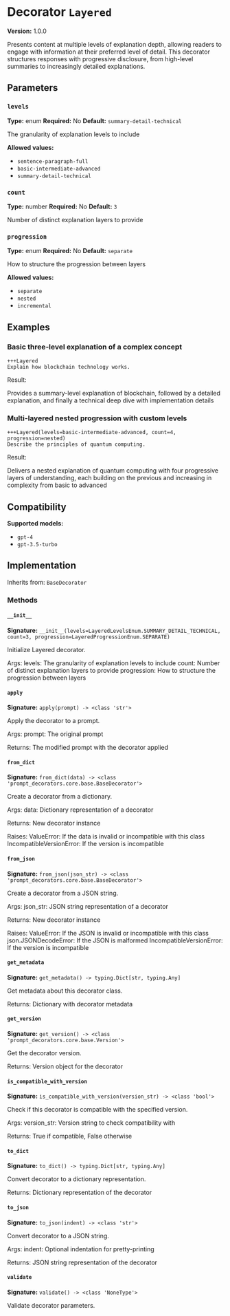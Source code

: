 # Decorator `Layered`

**Version:** 1.0.0

Presents content at multiple levels of explanation depth, allowing readers to engage with information at their preferred level of detail. This decorator structures responses with progressive disclosure, from high-level summaries to increasingly detailed explanations.

## Parameters

### `levels`

**Type:** enum
**Required:** No
**Default:** `summary-detail-technical`

The granularity of explanation levels to include

**Allowed values:**

- `sentence-paragraph-full`
- `basic-intermediate-advanced`
- `summary-detail-technical`

### `count`

**Type:** number
**Required:** No
**Default:** `3`

Number of distinct explanation layers to provide

### `progression`

**Type:** enum
**Required:** No
**Default:** `separate`

How to structure the progression between layers

**Allowed values:**

- `separate`
- `nested`
- `incremental`

## Examples

### Basic three-level explanation of a complex concept

```
+++Layered
Explain how blockchain technology works.
```

Result:

Provides a summary-level explanation of blockchain, followed by a detailed explanation, and finally a technical deep dive with implementation details

### Multi-layered nested progression with custom levels

```
+++Layered(levels=basic-intermediate-advanced, count=4, progression=nested)
Describe the principles of quantum computing.
```

Result:

Delivers a nested explanation of quantum computing with four progressive layers of understanding, each building on the previous and increasing in complexity from basic to advanced

## Compatibility

**Supported models:**

- `gpt-4`
- `gpt-3.5-turbo`

## Implementation

Inherits from: `BaseDecorator`

### Methods

#### `__init__`

**Signature:** `__init__(levels=LayeredLevelsEnum.SUMMARY_DETAIL_TECHNICAL, count=3, progression=LayeredProgressionEnum.SEPARATE)`

Initialize Layered decorator.

Args:
    levels: The granularity of explanation levels to include
    count: Number of distinct explanation layers to provide
    progression: How to structure the progression between layers

#### `apply`

**Signature:** `apply(prompt) -> <class 'str'>`

Apply the decorator to a prompt.

Args:
    prompt: The original prompt

Returns:
    The modified prompt with the decorator applied

#### `from_dict`

**Signature:** `from_dict(data) -> <class 'prompt_decorators.core.base.BaseDecorator'>`

Create a decorator from a dictionary.

Args:
    data: Dictionary representation of a decorator

Returns:
    New decorator instance

Raises:
    ValueError: If the data is invalid or incompatible with this class
    IncompatibleVersionError: If the version is incompatible

#### `from_json`

**Signature:** `from_json(json_str) -> <class 'prompt_decorators.core.base.BaseDecorator'>`

Create a decorator from a JSON string.

Args:
    json_str: JSON string representation of a decorator

Returns:
    New decorator instance

Raises:
    ValueError: If the JSON is invalid or incompatible with this class
    json.JSONDecodeError: If the JSON is malformed
    IncompatibleVersionError: If the version is incompatible

#### `get_metadata`

**Signature:** `get_metadata() -> typing.Dict[str, typing.Any]`

Get metadata about this decorator class.

Returns:
    Dictionary with decorator metadata

#### `get_version`

**Signature:** `get_version() -> <class 'prompt_decorators.core.base.Version'>`

Get the decorator version.

Returns:
    Version object for the decorator

#### `is_compatible_with_version`

**Signature:** `is_compatible_with_version(version_str) -> <class 'bool'>`

Check if this decorator is compatible with the specified version.

Args:
    version_str: Version string to check compatibility with

Returns:
    True if compatible, False otherwise

#### `to_dict`

**Signature:** `to_dict() -> typing.Dict[str, typing.Any]`

Convert decorator to a dictionary representation.

Returns:
    Dictionary representation of the decorator

#### `to_json`

**Signature:** `to_json(indent) -> <class 'str'>`

Convert decorator to a JSON string.

Args:
    indent: Optional indentation for pretty-printing

Returns:
    JSON string representation of the decorator

#### `validate`

**Signature:** `validate() -> <class 'NoneType'>`

Validate decorator parameters.
